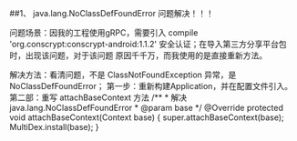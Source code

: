 ##1、 java.lang.NoClassDefFoundError 问题解决！！！

问题场景：因我的工程使用gRPC，需要引入 compile 'org.conscrypt:conscrypt-android:1.1.2' 安全认证；在导入第三方分享平台包时，出现该问题，对于该问题
原因千千万，而我使用的是直接重新方法。

解决方法：看清问题，不是 ClassNotFoundException 异常，是 NoClassDefFoundError；
第一步：重新构建Application，并在配置文件引入。
第二部：重写 attachBaseContext 方法
     /**
     * 解决 java.lang.NoClassDefFoundError
     * @param base
     */
    @Override protected void attachBaseContext(Context base) {
        super.attachBaseContext(base);
        MultiDex.install(base);
    }
